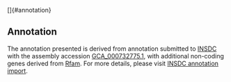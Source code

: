 []{#annotation}

Annotation
----------

The annotation presented is derived from annotation submitted to
[INSDC](http://www.insdc.org) with the assembly accession
[GCA\_000732775.1](http://www.ebi.ac.uk/ena/data/view/GCA_000732775.1),
with additional non-coding genes derived from
[Rfam](http://rfam.xfam.org/). For more details, please visit [INSDC
annotation
import](http://ensemblgenomes.org/info/data/insdc_annotation).
